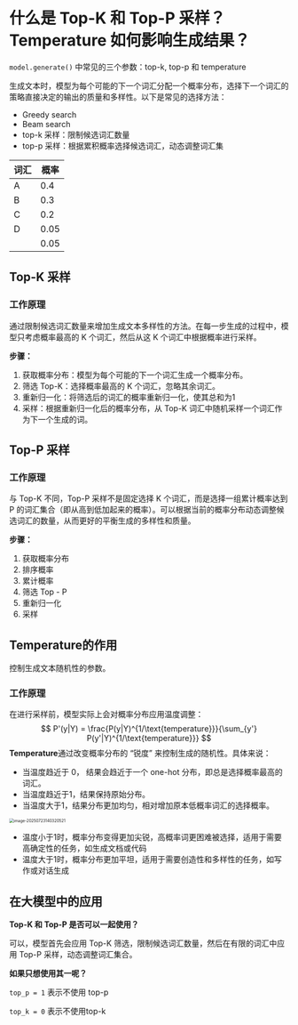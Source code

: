 # 什么是 Top-K 和 Top-P 采样？Temperature 如何影响生成结果？

`model.generate()` 中常见的三个参数：top-k, top-p 和 temperature

生成文本时，模型为每个可能的下一个词汇分配一个概率分布，选择下一个词汇的策略直接决定的输出的质量和多样性。以下是常见的选择方法：

- Greedy search
- Beam search
- top-k 采样：限制候选词汇数量
- top-p 采样：根据累积概率选择候选词汇，动态调整词汇集

| 词汇  | 概率 |
| ----- | ---- |
| A     | 0.4  |
| B     | 0.3  |
| C     | 0.2  |
| D     | 0.05 |
| <eos> | 0.05 |

## Top-K 采样

### **工作原理**

通过限制候选词汇数量来增加生成文本多样性的方法。在每一步生成的过程中，模型只考虑概率最高的 K 个词汇，然后从这 K 个词汇中根据概率进行采样。

**步骤：**

1. 获取概率分布：模型为每个可能的下一个词汇生成一个概率分布。
2. 筛选 Top-K：选择概率最高的 K 个词汇，忽略其余词汇。
3. 重新归一化：将筛选后的词汇的概率重新归一化，使其总和为1
4. 采样：根据重新归一化后的概率分布，从 Top-K 词汇中随机采样一个词汇作为下一个生成的词。

## Top-P 采样

### 工作原理

与 Top-K 不同，Top-P 采样不是固定选择 K 个词汇，而是选择一组累计概率达到 P 的词汇集合（即从高到低加起来的概率）。可以根据当前的概率分布动态调整候选词汇的数量，从而更好的平衡生成的多样性和质量。

**步骤：**

1. 获取概率分布
2. 排序概率
3. 累计概率
4. 筛选 Top - P
5. 重新归一化
6. 采样

## Temperature的作用

控制生成文本随机性的参数。

### 工作原理

在进行采样前，模型实际上会对概率分布应用温度调整：
$$
P'(y|Y) = \frac{P(y|Y)^{1/\text{temperature}}}{\sum_{y'} P(y'|Y)^{1/\text{temperature}}}
$$
**Temperature**通过改变概率分布的 “锐度” 来控制生成的随机性。具体来说：

- 当温度趋近于 0， 结果会趋近于一个 one-hot 分布，即总是选择概率最高的词汇。
- 当温度趋近于1，结果保持原始分布。
- 当温度大于1，结果分布更加均匀，相对增加原本低概率词汇的选择概率。

<img src="/Users/edward_beck8n24/Library/Application Support/typora-user-images/image-20250723140320521.png" alt="image-20250723140320521" style="zoom:50%;" />

- 温度小于1时，概率分布变得更加尖锐，高概率词更困难被选择，适用于需要高确定性的任务，如生成文档或代码
- 温度大于1时，概率分布更加平坦，适用于需要创造性和多样性的任务，如写作或对话生成

## 在大模型中的应用

**Top-K 和 Top-P 是否可以一起使用？**

可以，模型首先会应用 Top-K 筛选，限制候选词汇数量，然后在有限的词汇中应用 Top-P 采样，动态调整词汇集合。

**如果只想使用其一呢？**

`top_p = 1` 表示不使用 top-p

`top_k = 0` 表示不使用top-k

